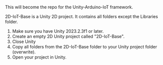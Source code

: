 This will become the repo for the Unity-Arduino-IoT framework.

2D-IoT-Base is a Unity 2D project. It contains all folders except the Libraries folder.
1. Make sure you have Unity 2023.2.3f1 or later.
2. Create an empty 2D Unity project called "2D-IoT-Base".
3. Close Unity
4. Copy all folders from the 2D-IoT-Base folder to your Unity project folder (overwrite).
5. Open your project in Unity.
